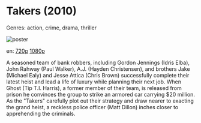 # Takers (2010)

Genres: action, crime, drama, thriller

![poster](http://image.tmdb.org/t/p/w500/zwepORN3ONa5qSLzmcZSPlpQxce.jpg)

en:
  [720p](magnet:?xt=urn:btih:431CB5CFC82D2686F907CD56B0F63E534A455DB7&tr=udp://glotorrents.pw:6969/announce&tr=udp://tracker.opentrackr.org:1337/announce&tr=udp://torrent.gresille.org:80/announce&tr=udp://tracker.openbittorrent.com:80&tr=udp://tracker.coppersurfer.tk:6969&tr=udp://tracker.leechers-paradise.org:6969&tr=udp://p4p.arenabg.ch:1337&tr=udp://tracker.internetwarriors.net:1337)
  [1080p](magnet:?xt=urn:btih:86CD660562702557EC94140EC32B82849E77EDC3&tr=udp://glotorrents.pw:6969/announce&tr=udp://tracker.opentrackr.org:1337/announce&tr=udp://torrent.gresille.org:80/announce&tr=udp://tracker.openbittorrent.com:80&tr=udp://tracker.coppersurfer.tk:6969&tr=udp://tracker.leechers-paradise.org:6969&tr=udp://p4p.arenabg.ch:1337&tr=udp://tracker.internetwarriors.net:1337)
  


A seasoned team of bank robbers, including Gordon Jennings (Idris Elba), John Rahway (Paul Walker), A.J. (Hayden Christensen), and brothers Jake (Michael Ealy) and Jesse Attica (Chris Brown) successfully complete their latest heist and lead a life of luxury while planning their next job. When Ghost (Tip T.I. Harris), a former member of their team, is released from prison he convinces the group to strike an armored car carrying $20 million. As the "Takers" carefully plot out their strategy and draw nearer to exacting the grand heist, a reckless police officer (Matt Dillon) inches closer to apprehending the criminals.